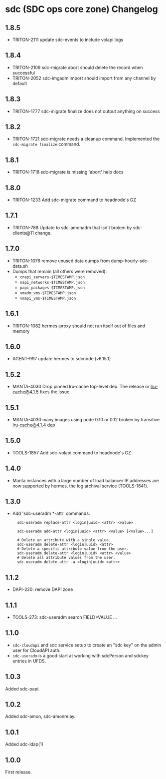 # sdc (SDC ops core zone) Changelog

## 1.8.5

- TRITON-2111 update sdc-events to include volapi logs

## 1.8.4

- TRITON-2109 sdc-migrate abort should delete the record when successful
- TRITON-2052 sdc-imgadm import should import from any channel by default

## 1.8.3

- TRITON-1777 sdc-migrate finalize does not output anything on success

## 1.8.2

- TRITON-1721 sdc-migrate needs a cleanup command.
  Implemented the `sdc-migrate finalize` command.

## 1.8.1

- TRITON-1718 sdc-migrate is missing 'abort' help docs

## 1.8.0

- TRITON-1233 Add sdc-migrate command to headnode's GZ

## 1.7.1

- TRITON-788 Update to sdc-amonadm that isn't broken by sdc-clients@11
  change.

## 1.7.0

- TRITON-1076 remove unused data dumps from dump-hourly-sdc-data.sh
- Dumps that remain (all others were removed):
    * `cnapi_servers-$TIMESTAMP.json`
    * `napi_networks-$TIMESTAMP.json`
    * `papi_packages-$TIMESTAMP.json`
    * `vmadm_vms-$TIMESTAMP.json`
    * `vmapi_vms-$TIMESTAMP.json`

## 1.6.1

- TRITON-1082 hermes-proxy should not run itself out of files and memory

## 1.6.0

- AGENT-997 update hermes to sdcnode (v6.15.1)

## 1.5.2

- MANTA-4030 Drop pinned lru-cache top-level dep. The release or lru-cache@4.1.5
  fixes the issue.

## 1.5.1

- MANTA-4030 many images using node 0.10 or 0.12 broken by transitive
  lru-cache@4.1.4 dep

## 1.5.0

- TOOLS-1857 Add sdc-volapi command to headnode's GZ

## 1.4.0

- Manta instances with a large number of load balancer IP addresses are
  now supported by hermes, the log archival service (TOOLS-1641).

## 1.3.0

- Add 'sdc-useradm *-attr' commands:

        sdc-useradm replace-attr <login|uuid> <attr> <value>

        sdc-useradm add-attr <login|uuid> <attr> <value> [<value>...]

        # Delete an attribute with a single value.
        sdc-useradm delete-attr <login|uuid> <attr>
        # Delete a specific attribute value from the user.
        sdc-useradm delete-attr <login|uuid> <attr> <value>
        # Delete all attribute values from the user.
        sdc-useradm delete-attr -a <login|uuid> <attr>


## 1.1.2

- DAPI-220: remove DAPI zone

## 1.1.1

- TOOLS-273: sdc-useradm search FIELD=VALUE ...

## 1.1.0

- `sdc-cloudapi` and sdc service setup to create an "sdc key" on the admin user
  for CloudAPI auth.
- `sdc-useradm` is a good start at working with sdcPerson and sdckey entries
  in UFDS.

## 1.0.3

Added sdc-papi.

## 1.0.2

Added sdc-amon, sdc-amonrelay.

## 1.0.1

Added sdc-ldap(1)

## 1.0.0

First release.
